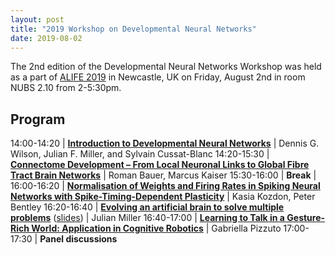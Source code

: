 ```yaml
---
layout: post
title: "2019 Workshop on Developmental Neural Networks"
date: 2019-08-02
---
```


The 2nd edition of the Developmental Neural Networks Workshop was held as a
part of [ALIFE 2019](https://2019.alife.org/) in Newcastle, UK on Friday,
August 2nd in room NUBS 2.10 from 2-5:30pm.

## Program

14:00-14:20 | [**Introduction to Developmental Neural Networks**](/devonn/files/wilson_2019_presentation.pdf)
  | Dennis G. Wilson, Julian F. Miller, and Sylvain Cussat-Blanc
14:20-15:30 | [**Connectome Development – From Local Neuronal Links to Global Fibre Tract Brain Networks**](/devonn/2019/07/30/keynote.html)
  | Roman Bauer, Marcus Kaiser
15:30-16:00 | **Break**
  |
16:00-16:20 | [**Normalisation of Weights and Firing Rates in Spiking Neural Networks with Spike-Timing-Dependent Plasticity**](/devonn/files/alife2019-kozdon.pdf)
  | Kasia Kozdon, Peter Bentley
16:20-16:40 | [**Evolving an artificial brain to solve multiple problems**](/devonn/files/alife2019-miller.pdf) ([slides](/devonn/files/miller_2019_presentation.pdf))
  | Julian Miller
16:40-17:00 | [**Learning to Talk in a Gesture-Rich World: Application in Cognitive Robotics**](/devonn/files/pizzuto_presentation.pdf)
  | Gabriella Pizzuto
17:00-17:30 | **Panel discussions**
